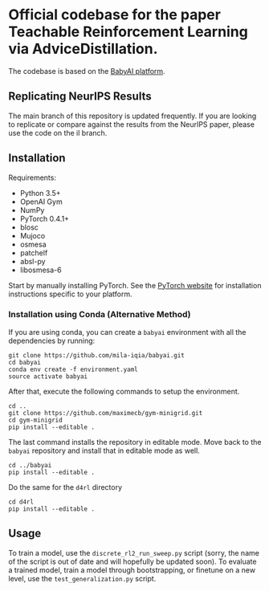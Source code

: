 # Official codebase for the paper Teachable Reinforcement Learning via AdviceDistillation.

The codebase is based on the [BabyAI platform](https://github.com/mila-iqia/babyai).

## Replicating NeurIPS Results

The main branch of this repository is updated frequently. If you are looking to replicate or compare against the results from the NeurIPS paper, please use the code on the il branch.

## Installation

Requirements:
- Python 3.5+
- OpenAI Gym
- NumPy
- PyTorch 0.4.1+
- blosc
- Mujoco
- osmesa
- patchelf
- absl-py
- libosmesa-6

Start by manually installing PyTorch. See the [PyTorch website](http://pytorch.org/)
for installation instructions specific to your platform.


### Installation using Conda (Alternative Method)

If you are using conda, you can create a `babyai` environment with all the dependencies by running:

```
git clone https://github.com/mila-iqia/babyai.git
cd babyai
conda env create -f environment.yaml
source activate babyai
```

After that, execute the following commands to setup the environment.

```
cd ..
git clone https://github.com/maximecb/gym-minigrid.git
cd gym-minigrid
pip install --editable .
```

The last command installs the repository in editable mode. Move back to the `babyai` repository and install that in editable mode as well.

```
cd ../babyai
pip install --editable .
```

Do the same for the `d4rl` directory

```
cd d4rl
pip install --editable .
```

## Usage

To train a model, use the `discrete_rl2_run_sweep.py` script (sorry, the name of the script is out of date and will hopefully be updated soon).
To evaluate a trained model, train a model through bootstrapping, or finetune on a new level, use the `test_generalization.py` script.
